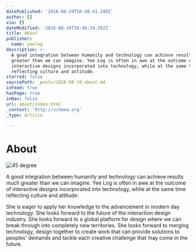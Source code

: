 ```yaml
---
datePublished: '2016-08-19T16:48:41.240Z'
author: []
via: {}
dateModified: '2016-08-19T16:48:29.202Z'
title: About
publisher:
  name: yeelog
description: >-
  A good integration between humanity and technology can achieve results much
  greater than we can imagine. Yee Log is often in awe at the outcome of
  interactive designs incorporated into technology, while at the same time
  reflecting culture and attitude.
starred: false
sourcePath: _posts/2016-08-19-about.md
inFeed: true
hasPage: true
inNav: false
url: about/index.html
_context: 'http://schema.org'
_type: Article

---
```

# About
![45 degree](https://the-grid-user-content.s3-us-west-2.amazonaws.com/15c2aad9-5129-4858-ac61-56de26df1afd.jpg)

A good integration between humanity and technology can achieve results much greater than we can imagine. Yee Log is often in awe at the outcome of interactive designs incorporated into technology, while at the same time reflecting culture and attitude.

She is eager to apply her knowledge to the advancement in modern day technology. She looks forward to the future of the interaction design industry. She looks forward to a global platform for design where we can break through into completely new territories. She looks forward to merging technology, design together to create work that can provide solutions to peoples' demands and tackle each creative challenge that may come in the future.
